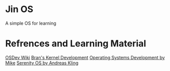# Jin OS

A simple OS for learning

# Refrences and Learning Material
[OSDev Wiki](https://wiki.osdev.org/)
[Bran's Kernel Development](http://www.osdever.net/bkerndev/Docs/intro.htm)
[Operating Systems Development by Mike](http://www.brokenthorn.com/Resources/OSDev1.html)
[Serenity OS by Andreas Kling](https://github.com/SerenityOS)